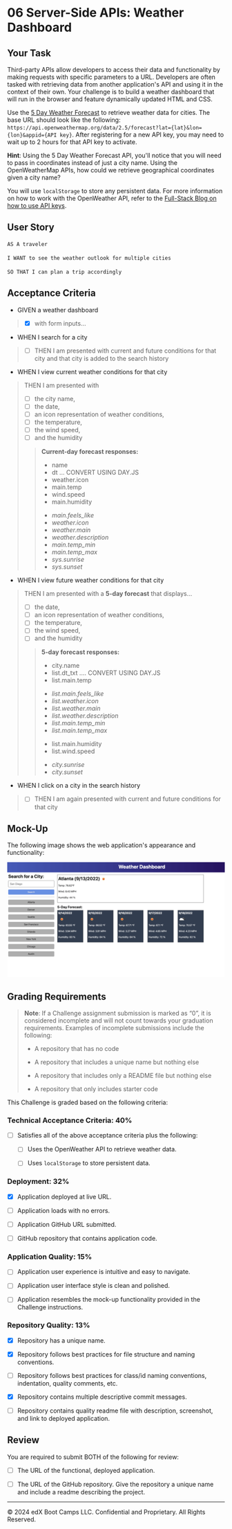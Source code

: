# 06 Server-Side APIs: Weather Dashboard

## Your Task

Third-party APIs allow developers to access their data and functionality by making requests with specific parameters to a URL. Developers are often tasked with retrieving data from another application's API and using it in the context of their own. Your challenge is to build a weather dashboard that will run in the browser and feature dynamically updated HTML and CSS.

Use the [5 Day Weather Forecast](https://openweathermap.org/forecast5) to retrieve weather data for cities. The base URL should look like the following: `https://api.openweathermap.org/data/2.5/forecast?lat={lat}&lon={lon}&appid={API key}`. After registering for a new API key, you may need to wait up to 2 hours for that API key to activate.

**Hint**: Using the 5 Day Weather Forecast API, you'll notice that you will need to pass in coordinates instead of just a city name. Using the OpenWeatherMap APIs, how could we retrieve geographical coordinates given a city name?

You will use `localStorage` to store any persistent data. For more information on how to work with the OpenWeather API, refer to the [Full-Stack Blog on how to use API keys](https://coding-boot-camp.github.io/full-stack/apis/how-to-use-api-keys).

## User Story

```
AS A traveler

I WANT to see the weather outlook for multiple cities

SO THAT I can plan a trip accordingly
```

## Acceptance Criteria

* GIVEN a weather dashboard 
> - [x] with form inputs...
* WHEN I search for a city
> - [ ] THEN I am presented with current and future conditions for that city and that city is added to the search history
* WHEN I view current weather conditions for that city
> THEN I am presented with 
> - [ ] the city name, 
> - [ ] the date, 
> - [ ] an icon representation of weather conditions, 
> - [ ] the temperature, 
> - [ ] the wind speed, 
> - [ ] and the humidity 
>> **Current-day forecast responses:**
>>- name
>>- dt ... CONVERT USING DAY.JS
>>- weather.icon
>>- main.temp
>>- wind.speed
>>- main.humidity
>>+ *main.feels_like*
>>+ *weather.icon*
>>+ *weather.main* 
>>+ *weather.description*
>>+ *main.temp_min*
>>+ *main.temp_max*
>>+ *sys.sunrise*
>>+ *sys.sunset*

* WHEN I view future weather conditions for that city
> THEN I am presented with a **5-day forecast** that displays...
>- [ ] the date, 
>- [ ] an icon representation of weather conditions, 
>- [ ] the temperature, 
>- [ ] the wind speed, 
>- [ ] and the humidity
>> **5-day forecast responses:**
>>- city.name
>>- list.dt_txt .... CONVERT USING DAY.JS
>>- list.main.temp 
>>+ *list.main.feels_like*
>>+ *list.weather.icon*
>>+ *list.weather.main* 
>>+ *list.weather.description*
>>+ *list.main.temp_min*
>>+ *list.main.temp_max*
>>- list.main.humidity
>>- list.wind.speed
>>+ *city.sunrise*
>>+ *city.sunset*
* WHEN I click on a city in the search history
> - [ ] THEN I am again presented with current and future conditions for that city

## Mock-Up

The following image shows the web application's appearance and functionality:

![The weather app includes a search option, a list of cities, and a five-day forecast and current weather conditions for Atlanta.](./Assets/06-server-side-apis-homework-demo.png)

## Grading Requirements

> **Note**: If a Challenge assignment submission is marked as “0”, it is considered incomplete and will not count towards your graduation requirements. Examples of incomplete submissions include the following:
>
> * A repository that has no code
>
> * A repository that includes a unique name but nothing else
>
> * A repository that includes only a README file but nothing else
>
> * A repository that only includes starter code

This Challenge is graded based on the following criteria: 

### Technical Acceptance Criteria: 40%

* [ ] Satisfies all of the above acceptance criteria plus the following:

    * [ ] Uses the OpenWeather API to retrieve weather data.

    * [ ] Uses `localStorage` to store persistent data.

### Deployment: 32%

* [x] Application deployed at live URL.

* [ ] Application loads with no errors.

* [ ] Application GitHub URL submitted.

* [ ] GitHub repository that contains application code.

### Application Quality: 15%

* [ ] Application user experience is intuitive and easy to navigate.

* [ ] Application user interface style is clean and polished.

* [ ] Application resembles the mock-up functionality provided in the Challenge instructions.

### Repository Quality: 13%

* [x] Repository has a unique name.

* [x] Repository follows best practices for file structure and naming conventions.

* [ ] Repository follows best practices for class/id naming conventions, indentation, quality comments, etc.

* [x] Repository contains multiple descriptive commit messages.

* [ ] Repository contains quality readme file with description, screenshot, and link to deployed application.

## Review

You are required to submit BOTH of the following for review:

* [ ] The URL of the functional, deployed application.

* [ ] The URL of the GitHub repository. Give the repository a unique name and include a readme describing the project.

- - -
© 2024 edX Boot Camps LLC. Confidential and Proprietary. All Rights Reserved.
